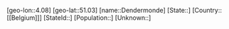 ﻿---
location: [51.03,4.08]
mapzoom: [7,12] 
mapmarker: city 
type: City
tags:
- geo/City


SpocWebEntityId: 29750
isDeleted: false
confidential: public

---
[geo-lon::4.08]
[geo-lat::51.03]
[name::Dendermonde]
[State::]
[Country::[[Belgium]]]
[StateId::]
[Population::]
[Unknown::]

